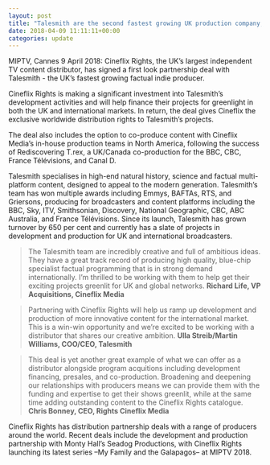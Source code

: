 ```yaml
---
layout: post
title: "Talesmith are the second fastest growing UK production company, care of the Broadcast Indie Survey"
date: 2018-04-09 11:11:11+00:00
categories: update
---
```

MIPTV, Cannes 9 April 2018: Cineflix Rights, the UK’s largest independent TV content distributor, has signed a first
look partnership deal with Talesmith - the UK’s fastest growing factual indie producer.

Cineflix Rights is making a significant investment into Talesmith’s development activities and will help finance their
projects for greenlight in both the UK and international markets. In return, the deal gives Cineflix the exclusive
worldwide distribution rights to Talesmith’s projects.

The deal also includes the option to co-produce content with Cineflix Media’s in-house production teams in North
America, following the success of Rediscovering T.rex, a UK/Canada co-production for the BBC, CBC, France
Télévisions, and Canal D.

Talesmith specialises in high-end natural history, science and factual multi-platform content, designed to appeal to
the modern generation. Talesmith’s team has won multiple awards including Emmys, BAFTAs, RTS, and Griersons,
producing for broadcasters and content platforms including the BBC, Sky, ITV, Smithsonian, Discovery, National
Geographic, CBC, ABC Australia, and France Télévisions. Since its launch, Talesmith has grown turnover by 650 per
cent and currently has a slate of projects in development and production for UK and international broadcasters.

> The Talesmith team are incredibly creative and full of ambitious ideas. They have a great track record of producing high quality, blue-chip specialist factual programming that is in strong demand internationally. I’m thrilled to be working with them to help get their exciting projects greenlit for UK and global networks.
> **Richard Life, VP Acquisitions, Cineflix Media**

> Partnering with Cineflix Rights will help us ramp up development and production of more innovative content for the international market. This is a win-win opportunity and we’re excited to be working with a distributor that shares our creative ambition.
> **Ulla Streib/Martin Williams, COO/CEO, Talesmith**

> This deal is yet another great example of what we can offer as a distributor alongside program acquitions including development financing, presales, and co-production. Broadening and deepening our relationships with producers means we can provide them with the funding and expertise to get their shows greenlit, while at the same time adding outstanding content to the Cineflix Rights catalogue.
> **Chris Bonney, CEO, Rights Cineflix Media**

Cineflix Rights has distribution partnership deals with a range of producers around the world. Recent deals include
the development and production partnership with Monty Hall’s Seadog Productions, with Cineflix Rights launching its
latest series –My Family and the Galapagos– at MIPTV 2018.
